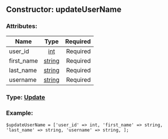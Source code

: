 ## Constructor: updateUserName  

### Attributes:

| Name     |    Type       | Required |
|----------|:-------------:|---------:|
|user\_id|[int](../types/int.md) | Required|
|first\_name|[string](../types/string.md) | Required|
|last\_name|[string](../types/string.md) | Required|
|username|[string](../types/string.md) | Required|


### Type: [Update](../types/Update.md)

### Example:


```
$updateUserName = ['user_id' => int, 'first_name' => string, 'last_name' => string, 'username' => string, ];
```